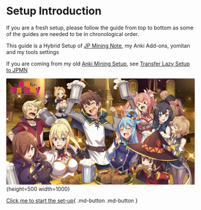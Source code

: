 # Setup Introduction

If you are a fresh setup, please follow the guide from top to bottom as some of the guides are needed to be in chronological order.

This guide is a Hybrid Setup of [JP Mining Note](https://aquafina-water-bottle.github.io/jp-mining-note/), my Anki Add-ons, yomitan and my tools settings

If you are coming from my old [Anki Mining Setup](https://rentry.co/lazyXel#anki), see [Transfer Lazy Setup to JPMN](transferAnkiSetup.md)

![Intro Wallpaper](../img/intro-wallpaper-1.jpg){height=500 width=1000}

[Click me to start the set-up](setupAnki.md){ .md-button .md-button }